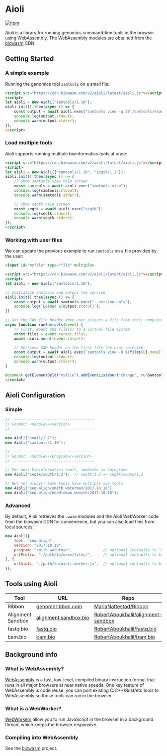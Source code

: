 # Aioli

[![npm](https://img.shields.io/npm/v/@biowasm/aioli)](https://www.npmjs.com/package/@biowasm/aioli)

Aioli is a library for running genomics command-line tools in the browser using WebAssembly. The WebAssembly modules are obtained from the [biowasm](https://github.com/biowasm/biowasm) CDN.


## Getting Started

### A simple example

Running the genomics tool `samtools` on a small file:

```html
<script src="https://cdn.biowasm.com/v2/aioli/latest/aioli.js"></script>
<script>
let aioli = new Aioli("samtools/1.10");
aioli.init().then(async () => {
    const output = await aioli.exec("samtools view -q 20 /samtools/examples/toy.sam");
    console.log(output.stdout);
    console.warn(output.stderr);
});
</script>
```

### Load multiple tools

Aioli supports running multiple bioinformatics tools at once:

```html
<script src="https://cdn.biowasm.com/v2/aioli/latest/aioli.js"></script>
<script>
let aioli = new Aioli(["samtools/1.10", "seqtk/1.2"]);
aioli.init().then(async () => {
    // Show samtools view help screen
    const samtools = await aioli.exec("samtools view");
    console.log(samtools.stdout);
    console.warn(samtools.stderr);

    // Show seqtk help screen
    const seqtk = await aioli.exec("seqtk");
    console.log(seqtk.stdout);
    console.warn(seqtk.stderr);
});
</script>
```

### Working with user files

We can update the previous example to run `samtools` on a file provided by the user:

```html
<input id="myfile" type="file" multiple>

<script src="https://cdn.biowasm.com/v2/aioli/latest/aioli.js"></script>
<script>
let aioli = new Aioli("samtools/1.10");

// Initialize samtools and output the version
aioli.init().then(async () => {
    const output = await samtools.exec("--version-only");
    console.log(`Loaded ${output.stdout}`);
})

// Get the SAM file header when user selects a file from their computer
async function runSamtools(event) {
    // First, mount the file(s) to a virtual file system
    const files = event.target.files;
    await aioli.mount(event.target);

    // Retrieve SAM header on the first file the user selected
    const output = await aioli.exec(`samtools view -H ${files[0].name}`);
    console.log(output.stdout);
    console.warn(output.stderr);
}

document.getElementById("myfile").addEventListener("change", runSamtools, false);
</script>
```


## Aioli Configuration

### Simple

```javascript
// -------------------------------------
// Format: <module>/<version>
// -------------------------------------

new Aioli("seqtk/1.2");
new Aioli("samtools/1.10");

// -------------------------------------
// Format: <module>/<program>/<version>
// -------------------------------------

// For most bioinformatics tools, <module> == <program>
new Aioli("seqtk/seqtk/1.2");  // seqtk/1.2 == seqtk/seqtk/1.2

// But not always! Some tools have multiple sub-tools
new Aioli("seq-align/smith_waterman/2017.10.18");
new Aioli("seq-align/needleman_wunsch/2017.10.18");
```

### Advanced

By default, Aioli retrieves the `.wasm` modules and the Aioli WebWorker code from the biowasm CDN for convenience, but you can also load files from local sources:

```javascript
new Aioli({
    tool: "seq-align",
    version: "2017.10.18",
    program: "smith_waterman",              // optional (defaults to "tool" name)
    urlPrefix: "./path/to/wasm/files/",     // optional (defaults to biowasm CDN)
}, {
    urlAioli: "./path/to/aioli.worker.js",  // optional (defaults to biowasm CDN)
});
```

## Tools using Aioli

| Tool | URL | Repo |
|-|-|-|
| Ribbon | [genomeribbon.com](https://genomeribbon.com) | [MariaNattestad/Ribbon](https://github.com/MariaNattestad/Ribbon) |
| Alignment Sandbox | [alignment.sandbox.bio](https://alignment.sandbox.bio/) | [RobertAboukhalil/alignment-sandbox](https://github.com/robertaboukhalil/alignment-sandbox) |
| fastq.bio | [fastq.bio](http://www.fastq.bio/) | [RobertAboukhalil/fastq.bio](https://github.com/robertaboukhalil/fastq.bio) |
| bam.bio | [bam.bio](http://www.bam.bio/) | [RobertAboukhalil/bam.bio](https://github.com/robertaboukhalil/bam.bio) |


## Background info

### What is WebAssembly?
[WebAssembly](https://developer.mozilla.org/en-US/docs/WebAssembly) is a fast, low-level, compiled binary instruction format that runs in all major browsers at near native speeds. One key feature of WebAssembly is code reuse: you can port existing C/C++/Rust/etc tools to WebAssembly so those tools can run in the browser.

### What is a WebWorker?
[WebWorkers](https://developer.mozilla.org/en-US/docs/Web/API/Web_Workers_API) allow you to run JavaScript in the browser in a background thread, which keeps the browser responsive.

### Compiling into WebAssembly
See the [biowasm](https://github.com/biowasm/biowasm/) project.
